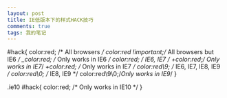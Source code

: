```yaml
---
layout: post
title: IE低版本下的样式HACK技巧
comments: true
tags: 我的笔记
---
```



#hack{
color:red; /* All browsers */
color:red !important;/* All browsers but IE6 */
_color:red; /* Only works in IE6 */
*color:red; /* IE6, IE7 */
+color:red;/* Only works in IE7*/
*+color:red; /* Only works in IE7 */
color:red\9; /* IE6, IE7, IE8, IE9 */
color:red\0; /* IE8, IE9 */
color:red\9\0;/*Only works in IE9*/
}


.ie10 #hack{
color:red; /* Only works in IE10 */
}

